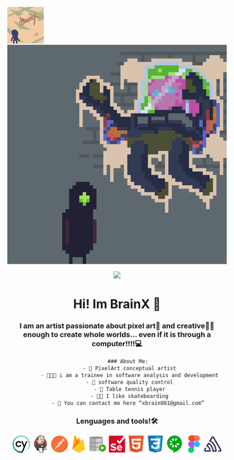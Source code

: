 ![Shot](./shot.gif)
![Laser](./SpriteX.gif)
<div id="header" align="center">
    <img src="C:\Users\laneg\OneDrive\Escritorio\GitHub\Animation_shot_RB.png" width="200" />
    <h1 align="center">Hi! Im BrainX 🧠</h1>
    <h3 align="center">I am an artist passionate about pixel art🤖 and creative🧙🏻 enough to create whole worlds... even if it is through a computer!!!!💻</h3>

            ### About Me: 
            - 🔮 PixelArt conceptual artist
            - 👨🏻‍💻 i am a trainee in software analysis and development
            - 🐞 software quality control
            - 🏓 Table tennis player
            - 🏂🏻 I like skateboarding
            - 🎫 You can contact me here “xbrain081@gmail.com” 
<div aling="left">
    <h3>Lenguages and tools!🛠️</h3>
    <img src="https://github.com/devicons/devicon/blob/master/icons/cypressio/cypressio-original.svg" title="cypressio" width="40" height="40"/&nbsp>
    <img src="https://github.com/devicons/devicon/blob/master/icons/jenkins/jenkins-original.svg" title="jenkinss" width="40" height="40"/&nbsp>
    <img src="https://github.com/devicons/devicon/blob/master/icons/postman/postman-original.svg" title="postman" width="40" height="40"/&nbsp>
    <img src="https://github.com/devicons/devicon/blob/master/icons/firebase/firebase-original.svg" title="firebase" width="40" height="40"/&nbsp>
    <img src="https://github.com/devicons/devicon/blob/master/icons/sqldeveloper/sqldeveloper-original.svg " title="SQL" width="40" height="40"/&nbsp>
    <img src="https://github.com/devicons/devicon/blob/master/icons/selenium/selenium-original.svg" title="selenium" width="40" height="40"/&nbsp>
    <img src="https://github.com/devicons/devicon/blob/master/icons/html5/html5-original.svg" title="HTML5" width="40" height="40"/&nbsp>
    <img src="https://github.com/devicons/devicon/blob/master/icons/css3/css3-original.svg" title="CSS" width="40" height="40"/&nbsp>
    <img src="https://github.com/devicons/devicon/blob/master/icons/cucumber/cucumber-plain.svg" title="cucumber" width="40" height="40"/&nbsp>
    <img src="https://github.com/devicons/devicon/blob/master/icons/figma/figma-original.svg" title="figma" width="40" height="40"/&nbsp>
    <img src="https://github.com/devicons/devicon/blob/master/icons/sentry/sentry-original.svg" title="sentry" width="40" height="40"/&nbsp>
</div>
</div>

